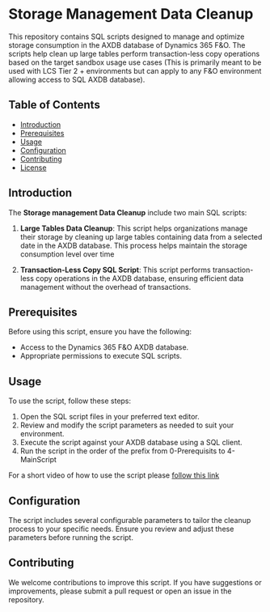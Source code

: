 # Storage Management Data Cleanup 

This repository contains SQL scripts designed to manage and optimize storage consumption in the AXDB database of Dynamics 365 F&O. The scripts help clean up large tables  perform transaction-less copy operations based on the target sandbox usage use cases (This is primarily meant to be used with LCS Tier 2 + environments but can apply to any F&O environment allowing access to SQL AXDB database).

## Table of Contents

- [Introduction](#introduction)
- [Prerequisites](#prerequisites)
- [Usage](#usage)
- [Configuration](#configuration)
- [Contributing](#contributing)
- [License](#License)

## Introduction

The **Storage management Data Cleanup** include two main SQL scripts:

1. **Large Tables Data Cleanup**: This script helps organizations manage their storage by cleaning up large tables containing data from a selected date in the AXDB database. This process helps maintain the storage consumption level over time

2. **Transaction-Less Copy SQL Script**: This script performs transaction-less copy operations in the AXDB database, ensuring efficient data management without the overhead of transactions.

## Prerequisites

Before using this script, ensure you have the following:

- Access to the Dynamics 365 F&O AXDB database.
- Appropriate permissions to execute SQL scripts.

## Usage
To use the script, follow these steps:

1. Open the SQL script files in your preferred text editor.
2. Review and modify the script parameters as needed to suit your environment.
3. Execute the script against your AXDB database using a SQL client.
4. Run the script in the order of the prefix from 0-Prerequisits to 4-MainScript

For a short video of how to use the script please [follow this link](https://youtu.be/_FnvbF8Vgrw)
 
## Configuration
The script includes several configurable parameters to tailor the cleanup process to your specific needs. Ensure you review and adjust these parameters before running the script.

## Contributing
We welcome contributions to improve this script. If you have suggestions or improvements, please submit a pull request or open an issue in the repository.
